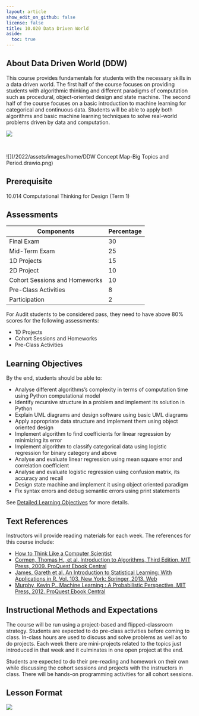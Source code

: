 ```yaml
---
layout: article
show_edit_on_github: false
license: false
title: 10.020 Data Driven World
aside:
  toc: true
---
```


## About Data Driven World (DDW)

This course provides fundamentals for students with the necessary skills in a data driven world. The first half of the course focuses on providing students with algorithmic thinking and different paradigms of computation such as procedural, object-oriented design and state machine. The second half of the course focuses on a basic introduction to machine learning for categorical and continuous data. Students will be able to apply both algorithms and basic machine learning techniques to solve real-world problems driven by data and computation.

![](/2022/assets/images/home/course_overview.png)

<br>

![](/2022/assets/images/home/DDW Concept Map-Big Topics and Period.drawio.png)

## Prerequisite

10.014 Computational Thinking for Design (Term 1)

## Assessments

| Components                    | Percentage |
| ----------------------------- | ---------- |
| Final Exam                    | 30         |
| Mid-Term Exam                 | 25         |
| 1D Projects                   | 15         |
| 2D Project                    | 10         |
| Cohort Sessions and Homeworks | 10         |
| Pre-Class Activities          | 8          |
| Participation                 | 2          |

For Audit students to be considered pass, they need to have above 80% scores for the following assessments:

- 1D Projects
- Cohort Sessions and Homeworks
- Pre-Class Activities

## Learning Objectives

By the end, students should be able to:

- Analyse different algorithms’s complexity in terms of computation time using Python computational model
- Identify recursive structure in a problem and implement its solution in Python
- Explain UML diagrams and design software using basic UML diagrams
- Apply appropriate data structure and implement them using object oriented design
- Implement algorithm to find coefficients for linear regression by minimizing its error
- Implement algorithm to classify categorical data using logistic regression for binary category and above
- Analyse and evaluate linear regression using mean square error and correlation coefficient
- Analyse and evaluate logistic regression using confusion matrix, its accuracy and recall
- Design state machine and implement it using object oriented paradigm
- Fix syntax errors and debug semantic errors using print statements

See <a href='/lo/weekly'>Detailed Learning Objectives</a> for more details.

## Text References

Instructors will provide reading materials for each week. The references for this course include:

- [How to Think Like a Computer Scientist](https://runestone.academy/runestone/books/published/thinkcspy/index.html)
- [Cormen, Thomas H., et al. Introduction to Algorithms, Third Edition, MIT Press, 2009. ProQuest Ebook Central](https://ebookcentral.proquest.com/lib/sutd/detail.action?docID=3339142)
- [James, Gareth et al. An Introduction to Statistical Learning: With Applications in R. Vol. 103. New York: Springer, 2013. Web](https://sutd.primo.exlibrisgroup.com/permalink/65SUTD_INST/1gbmki4/cdi_askewsholts_vlebooks_9781461471387)
- [Murphy, Kevin P.. Machine Learning : A Probabilistic Perspective, MIT Press, 2012. ProQuest Ebook Central](https://ebookcentral.proquest.com/lib/sutd/detail.action?docID=3339490)

## Instructional Methods and Expectations

The course will be run using a project-based and flipped-classroom strategy. Students are expected to do pre-class activities before coming to class. In-class hours are used to discuss and solve problems as well as to do projects. Each week there are mini-projects related to the topics just introduced in that week and it culminates in one open project at the end.

Students are expected to do their pre-reading and homework on their own while discussing the cohort sessions and projects with the instructors in class. There will be hands-on programming activities for all cohort sessions.

## Lesson Format

![](/2022/assets/images/home/lesson_format.png)

